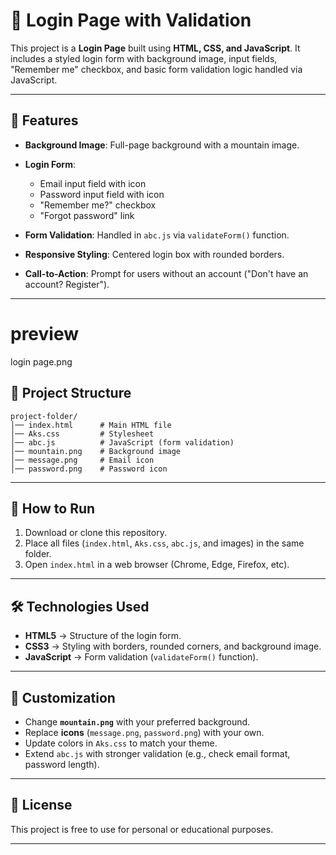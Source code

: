
# 🔐 Login Page with Validation

This project is a **Login Page** built using **HTML, CSS, and JavaScript**. It includes a styled login form with background image, input fields, "Remember me" checkbox, and basic form validation logic handled via JavaScript.

---

## 📌 Features

* **Background Image**: Full-page background with a mountain image.
* **Login Form**:

  * Email input field with icon
  * Password input field with icon
  * "Remember me?" checkbox
  * "Forgot password" link
* **Form Validation**: Handled in `abc.js` via `validateForm()` function.
* **Responsive Styling**: Centered login box with rounded borders.
* **Call-to-Action**: Prompt for users without an account ("Don't have an account? Register").

---
# preview
login page.png

## 📂 Project Structure

```
project-folder/
│── index.html      # Main HTML file
│── Aks.css         # Stylesheet
│── abc.js          # JavaScript (form validation)
│── mountain.png    # Background image
│── message.png     # Email icon
│── password.png    # Password icon
```

---

## 🚀 How to Run

1. Download or clone this repository.
2. Place all files (`index.html`, `Aks.css`, `abc.js`, and images) in the same folder.
3. Open `index.html` in a web browser (Chrome, Edge, Firefox, etc).

---

## 🛠️ Technologies Used

* **HTML5** → Structure of the login form.
* **CSS3** → Styling with borders, rounded corners, and background image.
* **JavaScript** → Form validation (`validateForm()` function).

---

## 🎨 Customization

* Change **`mountain.png`** with your preferred background.
* Replace **icons** (`message.png`, `password.png`) with your own.
* Update colors in `Aks.css` to match your theme.
* Extend `abc.js` with stronger validation (e.g., check email format, password length).

---

## 📄 License

This project is free to use for personal or educational purposes.

---


